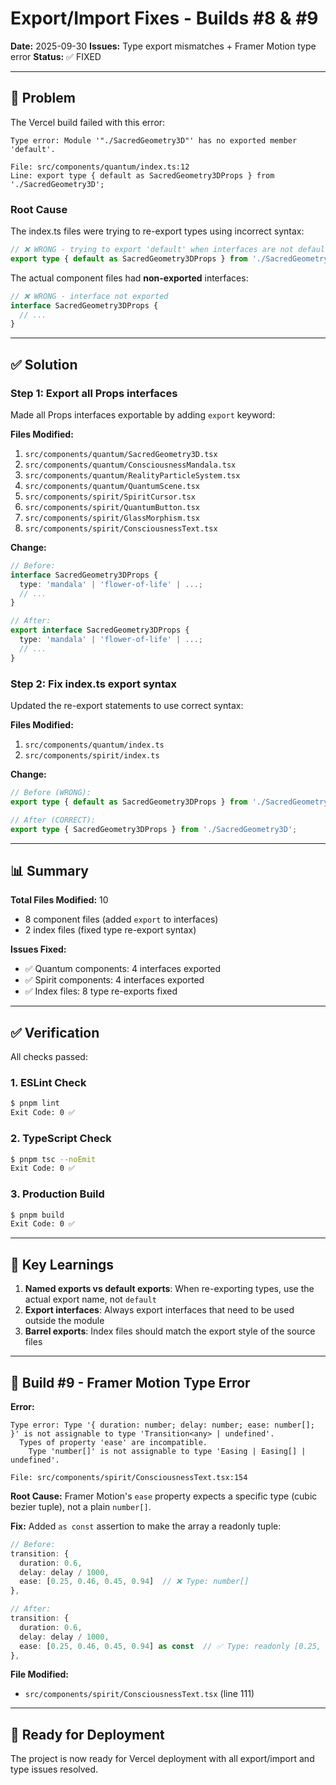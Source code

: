 # Export/Import Fixes - Builds #8 & #9

**Date:** 2025-09-30
**Issues:** Type export mismatches + Framer Motion type error
**Status:** ✅ FIXED

---

## 🐛 Problem

The Vercel build failed with this error:
```
Type error: Module '"./SacredGeometry3D"' has no exported member 'default'.

File: src/components/quantum/index.ts:12
Line: export type { default as SacredGeometry3DProps } from './SacredGeometry3D';
```

### Root Cause

The index.ts files were trying to re-export types using incorrect syntax:
```typescript
// ❌ WRONG - trying to export 'default' when interfaces are not default exports
export type { default as SacredGeometry3DProps } from './SacredGeometry3D';
```

The actual component files had **non-exported** interfaces:
```typescript
// ❌ WRONG - interface not exported
interface SacredGeometry3DProps {
  // ...
}
```

---

## ✅ Solution

### Step 1: Export all Props interfaces

Made all Props interfaces exportable by adding `export` keyword:

**Files Modified:**
1. `src/components/quantum/SacredGeometry3D.tsx`
2. `src/components/quantum/ConsciousnessMandala.tsx`
3. `src/components/quantum/RealityParticleSystem.tsx`
4. `src/components/quantum/QuantumScene.tsx`
5. `src/components/spirit/SpiritCursor.tsx`
6. `src/components/spirit/QuantumButton.tsx`
7. `src/components/spirit/GlassMorphism.tsx`
8. `src/components/spirit/ConsciousnessText.tsx`

**Change:**
```typescript
// Before:
interface SacredGeometry3DProps {
  type: 'mandala' | 'flower-of-life' | ...;
  // ...
}

// After:
export interface SacredGeometry3DProps {
  type: 'mandala' | 'flower-of-life' | ...;
  // ...
}
```

### Step 2: Fix index.ts export syntax

Updated the re-export statements to use correct syntax:

**Files Modified:**
1. `src/components/quantum/index.ts`
2. `src/components/spirit/index.ts`

**Change:**
```typescript
// Before (WRONG):
export type { default as SacredGeometry3DProps } from './SacredGeometry3D';

// After (CORRECT):
export type { SacredGeometry3DProps } from './SacredGeometry3D';
```

---

## 📊 Summary

**Total Files Modified:** 10
- 8 component files (added `export` to interfaces)
- 2 index files (fixed type re-export syntax)

**Issues Fixed:**
- ✅ Quantum components: 4 interfaces exported
- ✅ Spirit components: 4 interfaces exported
- ✅ Index files: 8 type re-exports fixed

---

## ✅ Verification

All checks passed:

### 1. ESLint Check
```bash
$ pnpm lint
Exit Code: 0 ✅
```

### 2. TypeScript Check
```bash
$ pnpm tsc --noEmit
Exit Code: 0 ✅
```

### 3. Production Build
```bash
$ pnpm build
Exit Code: 0 ✅
```

---

## 🎯 Key Learnings

1. **Named exports vs default exports**: When re-exporting types, use the actual export name, not `default`
2. **Export interfaces**: Always export interfaces that need to be used outside the module
3. **Barrel exports**: Index files should match the export style of the source files

---

## 🐛 Build #9 - Framer Motion Type Error

**Error:**
```
Type error: Type '{ duration: number; delay: number; ease: number[]; }' is not assignable to type 'Transition<any> | undefined'.
  Types of property 'ease' are incompatible.
    Type 'number[]' is not assignable to type 'Easing | Easing[] | undefined'.

File: src/components/spirit/ConsciousnessText.tsx:154
```

**Root Cause:**
Framer Motion's `ease` property expects a specific type (cubic bezier tuple), not a plain `number[]`.

**Fix:**
Added `as const` assertion to make the array a readonly tuple:

```typescript
// Before:
transition: {
  duration: 0.6,
  delay: delay / 1000,
  ease: [0.25, 0.46, 0.45, 0.94]  // ❌ Type: number[]
},

// After:
transition: {
  duration: 0.6,
  delay: delay / 1000,
  ease: [0.25, 0.46, 0.45, 0.94] as const  // ✅ Type: readonly [0.25, 0.46, 0.45, 0.94]
},
```

**File Modified:**
- `src/components/spirit/ConsciousnessText.tsx` (line 111)

---

## 🚀 Ready for Deployment

The project is now ready for Vercel deployment with all export/import and type issues resolved.

